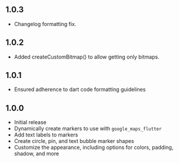 ## 1.0.3

* Changelog formatting fix.

## 1.0.2

* Added createCustomBitmap() to allow getting only bitmaps.

## 1.0.1

* Ensured adherence to dart code formatting guidelines

## 1.0.0

* Initial release
* Dynamically create markers to use with `google_maps_flutter`
* Add text labels to markers
* Create circle, pin, and text bubble marker shapes
* Customize the appearance, including options for colors, padding, shadow, and more
